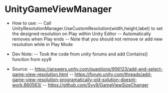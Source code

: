 # UnityGameViewManager
- How to use:
-- Call UnityResolutionManager.UseCustomResolution(width,height,label) to set the designed resolution on Play within Unity Editor
-- Automatically removes when Play ends
-- Note that you should not remove or add new resolution while in Play Mode

- Dev Note:
-- Took the code from unity forums and add Contains() function from syy9

- Source:
-- https://answers.unity.com/questions/956123/add-and-select-game-view-resolution.html
-- https://forum.unity.com/threads/add-game-view-resolution-programatically-old-solution-doesnt-work.860563/
-- https://github.com/Syy9/GameViewSizeChanger
